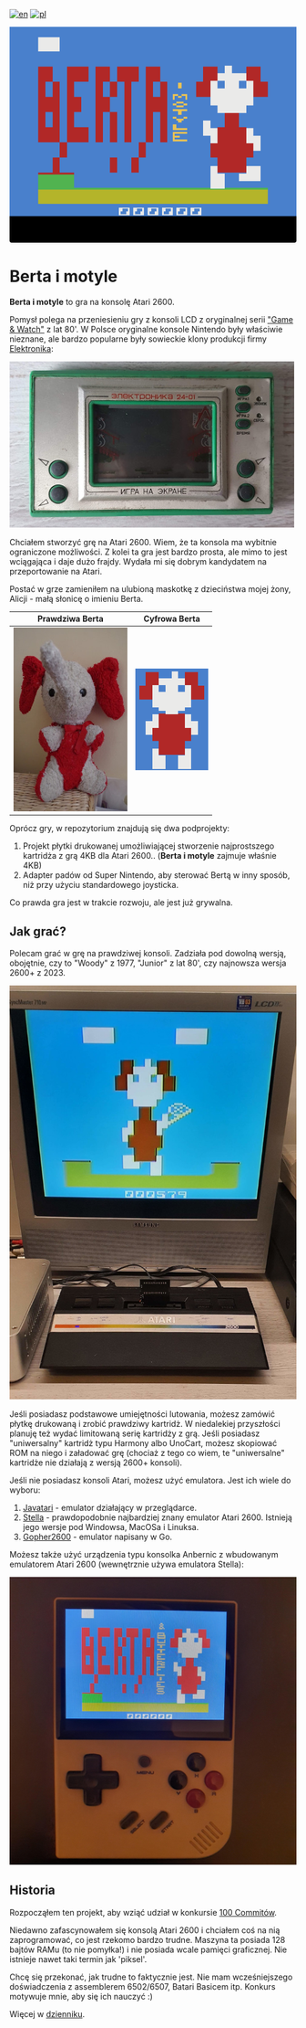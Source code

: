 [![en](https://img.shields.io/badge/lang-en-red.svg)](./README.md)
[![pl](https://img.shields.io/badge/lang-pl-green.svg)](./README.pl.md)

![Ekran tytułowy](./static/title_polish.png)

# Berta i motyle

**Berta i motyle** to gra na konsolę Atari 2600.

Pomysł polega na przeniesieniu gry z konsoli LCD z oryginalnej serii ["Game & Watch"](https://nintendo.fandom.com/wiki/Egg) z lat 80'. W Polsce oryginalne konsole Nintendo były właściwie nieznane, ale bardzo popularne były sowieckie klony produkcji firmy [Elektronika](https://en.wikipedia.org/wiki/Elektronika):

![Elektronika game](./static/elektronika.jpg)

Chciałem stworzyć grę na Atari 2600. Wiem, że ta konsola ma wybitnie ograniczone możliwości. Z kolei ta gra jest bardzo prosta, ale mimo to jest wciągająca i daje dużo frajdy. Wydała mi się dobrym kandydatem na przeportowanie na Atari.

Postać w grze zamieniłem na ulubioną maskotkę z dzieciństwa mojej żony, Alicji - małą słonicę o imieniu Berta.

| Prawdziwa Berta | Cyfrowa Berta |
|----------------|---------------|
|![Oryginalna Berta](./static/berta_orig.jpg)|![Cyfrowa Berta](./static/logo.png)|

Oprócz gry, w repozytorium znajdują się dwa podprojekty:

1. Projekt płytki drukowanej umożliwiającej stworzenie najprostszego kartridża z grą 4KB dla Atari 2600.. (**Berta i motyle** zajmuje właśnie 4KB)
2. Adapter padów od Super Nintendo, aby sterować Bertą w inny sposób, niż przy użyciu standardowego joysticka.

Co prawda gra jest w trakcie rozwoju, ale jest już grywalna.

## Jak grać?

Polecam grać w grę na prawdziwej konsoli. Zadziała pod dowolną wersją, obojętnie, czy to "Woody" z 1977, "Junior" z lat 80', czy najnowsza wersja 2600+ z 2023.

![Gra na prawdziwej konsoli](./static/cart_on_real_machine.jpeg)

Jeśli posiadasz podstawowe umiejętności lutowania, możesz zamówić płytkę drukowaną i zrobić prawdziwy kartridż. W niedalekiej przyszłości planuję też wydać limitowaną serię kartridży z grą. Jeśli posiadasz "uniwersalny" kartridż typu Harmony albo UnoCart, możesz skopiować ROM na niego i załadować grę (chociaż z tego co wiem, te "uniwersalne" kartridże nie działają z wersją 2600+ konsoli).

Jeśli nie posiadasz konsoli Atari, możesz użyć emulatora. Jest ich wiele do wyboru:

1. [Javatari](https://javatari.org/) - emulator działający w przeglądarce.
2. [Stella](https://stella-emu.github.io/) - prawdopodobnie najbardziej znany emulator Atari 2600. Istnieją jego wersje pod Windowsa, MacOSa i Linuksa.
3. [Gopher2600](https://github.com/JetSetIlly/Gopher2600) - emulator napisany w Go.

Możesz także użyć urządzenia typu konsolka Anbernic z wbudowanym emulatorem Atari 2600 (wewnętrznie używa emulatora Stella):

![Anbernic handheld](./static/anbernic.jpg)

## Historia

Rozpocząłem ten projekt, aby wziąć udział w konkursie [100 Commitów](https://100commitow.pl/).

Niedawno zafascynowałem się konsolą Atari 2600 i chciałem coś na nią zaprogramować, co jest rzekomo bardzo trudne. Maszyna ta posiada 128 bajtów RAMu (to nie pomyłka!) i nie posiada wcale pamięci graficznej. Nie istnieje nawet taki termin jak 'piksel'.

Chcę się przekonać, jak trudne to faktycznie jest. Nie mam wcześniejszego doświadczenia z assemblerem 6502/6507, Batari Basicem itp. Konkurs motywuje mnie, aby się ich nauczyć :)

Więcej w [dzienniku](./DIARY.pl.md).

